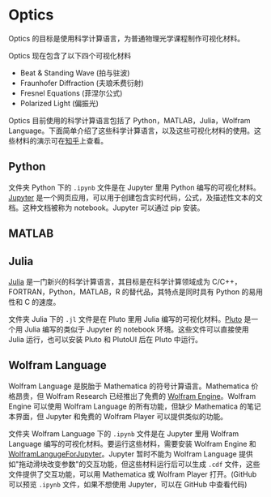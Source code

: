 # Optics

Optics 的目标是使用科学计算语言，为普通物理光学课程制作可视化材料。

Optics 现在包含了以下四个可视化材料
* Beat & Standing Wave (拍与驻波)
* Fraunhofer Diffraction (夫琅禾费衍射)
* Fresnel Equations (菲涅尔公式)
* Polarized Light (偏振光)

Optics 目前使用的科学计算语言包括了 Python，MATLAB，Julia，Wolfram Language。下面简单介绍了这些科学计算语言，以及这些可视化材料的使用。这些材料的演示可在[知乎](https://zhuanlan.zhihu.com/p/342109199)上查看。

## Python

文件夹 Python 下的 `.ipynb` 文件是在 Jupyter 里用 Python 编写的可视化材料。[Jupyter](https://jupyter.org/) 是一个网页应用，可以用于创建包含实时代码，公式，及描述性文本的文档。这种文档被称为 notebook。Jupyter 可以通过 pip 安装。

## MATLAB

## Julia

[Julia](https://julialang.org/) 是一门新兴的科学计算语言，其目标是在科学计算领域成为 C/C++，FORTRAN，Python，MATLAB，R 的替代品，其特点是同时具有 Python 的易用性和 C 的速度。

文件夹 Julia 下的 `.jl` 文件是在 Pluto 里用 Julia 编写的可视化材料。[Pluto](https://github.com/fonsp/Pluto.jl) 是一个用 Julia 编写的类似于 Jupyter 的 notebook 环境。这些文件可以直接使用 Julia 运行，也可以安装 Pluto 和 PlutoUI 后在 Pluto 中运行。

## Wolfram Language

Wolfram Language 是脱胎于 Mathematica 的符号计算语言。Mathematica 价格昂贵，但 Wolfram Research 已经推出了免费的 [Wolfram Engine](https://www.wolfram.com/engine/)。Wolfram Engine 可以使用 Wolfram Language 的所有功能，但缺少 Mathematica 的笔记本界面，但 Jupyter 和免费的 Wolfram Player 可以提供类似的功能。

文件夹 Wolfram Language 下的 `.ipynb` 文件是在 Jupyter 里用 Wolfram Language 编写的可视化材料。要运行这些材料，需要安装 Wolfram Engine 和 [WolframLangugeForJupyter](https://github.com/WolframResearch/WolframLanguageForJupyter)。Jupyter 暂时不能为 Wolfram Language 提供如"拖动滑块改变参数"的交互功能，但这些材料运行后可以生成 `.cdf` 文件，这些文件提供了交互功能，可以用 Mathematica 或 Wolfram Player 打开。(GitHub 可以预览 `.ipynb` 文件，如果不想使用 Jupyter，可以在 GitHub 中查看代码)